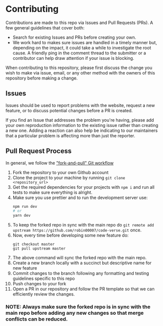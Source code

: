 # **Contributing**

Contributions are made to this repo via Issues and Pull Requests (PRs). A few general guidelines that cover both:

- Search for existing Issues and PRs before creating your own.
- We work hard to makes sure issues are handled in a timely manner but, depending on the impact, it could take a while to investigate the root cause. A friendly ping in the comment thread to the submitter or a contributor can help draw attention if your issue is blocking.

When contributing to this repository, please first discuss the change you wish to make via issue, email, or any other method with the owners of this repository before making a change.

## **Issues**

Issues should be used to report problems with the website, request a new feature, or to discuss potential changes before a PR is created.

If you find an Issue that addresses the problem you're having, please add your own reproduction information to the existing issue rather than creating a new one. Adding a reaction can also help be indicating to our maintainers that a particular problem is affecting more than just the reporter.

## **Pull Request Process**

In general, we follow the ["fork-and-pull" Git workflow](https://github.com/susam/gitpr)

1. Fork the repository to your own Github account
1. Clone the project to your machine by running `git clone <repository_url>`
1. Get the required dependencies for your projects with `npm i` and run all tests to make sure everything is alright.
1. Make sure you use prettier and to run the development server use:
   ```bash
   npm run dev
   # or
   yarn dev
   ```
1. To keep the forked repo in sync with the main repo do `git remote add upstream https://github.com/robin00007/code-verse.git` once.
1. Now, every time before developing some new feature do:
   ```
   git checkout master
   git pull upstream master
   ```
1. The above command will sync the forked repo with the main repo.
1. Create a new branch locally with a succinct but descriptive name for new feature
1. Commit changes to the branch following any formatting and testing guidelines specific to this repo
1. Push changes to your fork
1. Open a PR in our repository and follow the PR template so that we can efficiently review the changes.

### **NOTE: Always make sure the forked repo is in sync with the main repo before adding any new changes so that merge conflicts can be reduced.**
